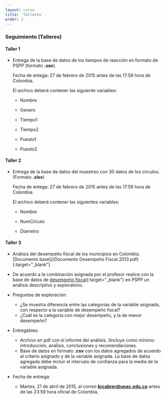 ```yaml
---
layout: curso
title: 'Talleres'
order: 2
---
```


### Seguimiento (Talleres)

#### Taller 1
- Entrega de la base de datos de los tiempos de reacción en formato de PSPP (formato **.sav**).
     
  Fecha de entega: 27 de febrero de 2015 antes de las 17:59 hora de Colombia.

  El archivo deberá contener las siguiente variables:
  
  - Nombre
     
  - Genero
     
  - Tiempo1
     
  - Tiempo2
    
  - Puesto1
     
  - Puesto2

#### Taller 2
- Entrega de la base de datos del muestreo con 30 datos de los círculos. (Formato **.xlsx**)
  
  Fecha de entega: 27 de febrero de 2015 antes de las 17:59 hora de Colombia.

   El archivo deberá contener las siguientes variables:
   
  - Nombre
   
  - NumCirculo
    
  - Diametro
  
  
#### Taller 3
- Análisis del desempeño fiscal de los municipios en Colombia. 
  [Documento base](/Documento Desempeño Fiscal 2013.pdf){:target="_blank"} 

- De acuerdo a la combinación asignada por el profesor realice con
  la base de datos de [desempeño fiscal](/DesempeñoFiscal.xlsx){:target="_blank"} 
  en PSPP un análisis descriptivo y exploratorio.
  
- Preguntas de exploración:
  + ¿Se muestra diferencia entre las categorías
  de la variable asignada, con respecto a la variable de desempeño fiscal?
  + ¿Cuál es la categoría con mejor desempeño, y la de menor desempeño?
  
  
- Entregables:
  + Archivo en pdf con el informe del análisis. (Incluye como mínimo:
    introducción, anáĺisis, conclusiones y recomendaciones.
  + Base de datos en formato **.csv** con los datos agregados de acuerdo
    al criterio asignado y de la variable asignada. 
    La base de datos agregada debe incluir el intervalo de confianza
    para la media de la variable asignada.
    
- Fecha de entrega:
  + Martes, 21 de abril de 2015, al correo **krcabrer@unac.edu.co** antes
    de las 23:59 hora oficial de Colombia.   
  
